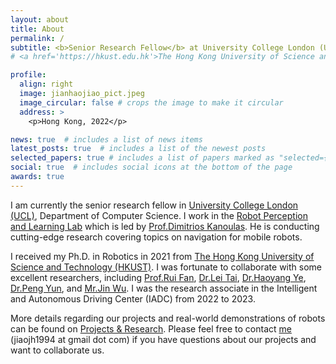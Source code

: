 ```yaml
---
layout: about
title: About
permalink: /
subtitle: <b>Senior Research Fellow</b> at University College London (UCL) <br>  <br> Mobile Robot, Navigation, Embodied Intelligence
# <a href='https://hkust.edu.hk'>The Hong Kong University of Science and Technology</a>. 

profile:
  align: right
  image: jianhaojiao_pict.jpeg
  image_circular: false # crops the image to make it circular
  address: >
    <p>Hong Kong, 2022</p>

news: true  # includes a list of news items
latest_posts: true  # includes a list of the newest posts
selected_papers: true # includes a list of papers marked as "selected={true}"
social: true  # includes social icons at the bottom of the page
awards: true
---
```

I am currently the senior research fellow in <a href="https://www.ucl.ac.uk/">University College London (UCL)</a>, Department of Computer Science.
I work in the <a href="rpl-as-ucl.github.io">Robot Perception and Learning Lab</a> which is led by <a href="https://scholar.google.com/citations?user=cE8_5EsAAAAJ&hl=en">Prof.Dimitrios Kanoulas</a>. He is conducting cutting-edge research covering topics on navigation for mobile robots.

I received my Ph.D. in Robotics in 2021 from <a href='https://hkust.edu.hk'>The Hong Kong University of Science and Technology (HKUST)</a>.
I was fortunate to collaborate with some excellent researchers, including 
<a href='https://scholar.google.com/citations?user=P5AJTXcAAAAJ&hl=en'>Prof.Rui Fan</a>, 
<a href='https://scholar.google.com/citations?user=RjOPTHIAAAAJ&hl=en'>Dr.Lei Tai</a>, 
<a href='https://scholar.google.com/citations?user=FxARbSYAAAAJ&hl=en'>Dr.Haoyang Ye</a>, 
<a href='https://scholar.google.com/citations?user=alRGtgwAAAAJ&hl=en'>Dr.Peng Yun</a>, and
<a href='https://zarathustr.github.io/'>Mr.Jin Wu</a>.
I was the research associate in the Intelligent and Autonomous Driving Center (IADC) from 2022 to 2023.

More details regarding our projects and real-world demonstrations of robots can be found on <a href="projects">Projects & Research</a>. 
Please feel free to contact <a href="mailto:jiaojh1994@gmail.com">me</a> (jiaojh1994 at gmail dot com) if you have questions about our projects and want to collaborate us.

<!-- 
Write your biography here. Tell the world about yourself. Link to your favorite [subreddit](http://reddit.com). You can put a picture in, too. The code is already in, just name your picture `prof_pic.jpg` and put it in the `img/` folder.

Put your address / P.O. box / other info right below your picture. You can also disable any of these elements by editing `profile` property of the YAML header of your `_pages/about.md`. Edit `_bibliography/papers.bib` and Jekyll will render your [publications page](/al-folio/publications/) automatically.

Link to your social media connections, too. This theme is set up to use [Font Awesome icons](http://fortawesome.github.io/Font-Awesome/) and [Academicons](https://jpswalsh.github.io/academicons/), like the ones below. Add your Facebook, Twitter, LinkedIn, Google Scholar, or just disable all of them. -->
